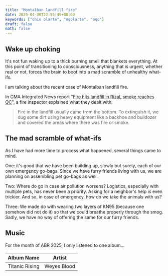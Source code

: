 ```yaml
---
title: "Montalban landfill fire"
date: 2025-04-30T22:55:49+08:00
keywords: ["ohio olarte", "oqolarte", "oqo"]
draft: false
math: false
---
```


## Wake up choking

It's not fun waking up to a thick burning smell that blankets
everything. At this point of transitioning to consciousness, anything
that is urgent, whether real or not, forces the brain to boot into a mad
scramble of unhealthy what-ifs.

I am talking about the
recent case of Montalban landfill fire.

In GMA Integrated News report "[Fire hits landfill in Rizal, smoke reaches QC](https://www.gmanetwork.com/news/topstories/metro/944260/fire-hits-landfill-in-rizal-smoke-reaches-qc/story/)", a fire inspector explained what they dealt with:

> Fire in the landfill usually came from the bottom. To extinguish it,
> we dug some dirt using heavy equipment like a backhoe and bulldozer
> and covered the areas where there was fire or smoke.

## The mad scramble of what-ifs

As I have had more time to process what happened, several things came to
mind.

One: it's good that we have been building up, slowly but surely, each of
our own emergency go-bags. Since we have furry friends living with us,
we are planning on assembling pet go-bags as well.

Two: Where do go in case air pollution worsens? Logistics, especially
with multiple pets, has never been a priority. Asking for a neighbor's
help is even trickier. And so, in case of emergency, how do we take the
animals with us?

Three: We made do with wearing two layers of KN95 (because one somehow did not
do it) so that we could breathe properly through the smog. Sadly, we
have no way of offering the same for our furry friends.

## Music

For the month of ABR 2025, I only listened to one album...

| Album Name     | Artist      |
|----------------|-------------|
| Titanic Rising | Weyes Blood |
